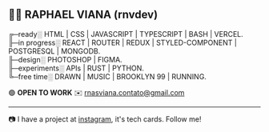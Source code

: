 👨‍🚀 RAPHAEL VIANA (rnvdev) <br>
---
╔─ready░ HTML | CSS | JAVASCRIPT | TYPESCRIPT | BASH | VERCEL.<br>
╟─in progress░ REACT | ROUTER | REDUX | STYLED-COMPONENT | POSTGRESQL | MONGODB.<br>
╟─design░ PHOTOSHOP | FIGMA.<br>
╟─experiments░ APIs | RUST | PYTHON.<br>
╚─free time░ DRAWN | MUSIC | BROOKLYN 99 | RUNNING.<br>

🟢  **OPEN TO WORK**
✉️ rnasviana.contato@gmail.com

---

📷 I have a project at <a href="http://instagram.com/rnvdev>instagram">instagram</a>, it's tech cards. Follow me!
